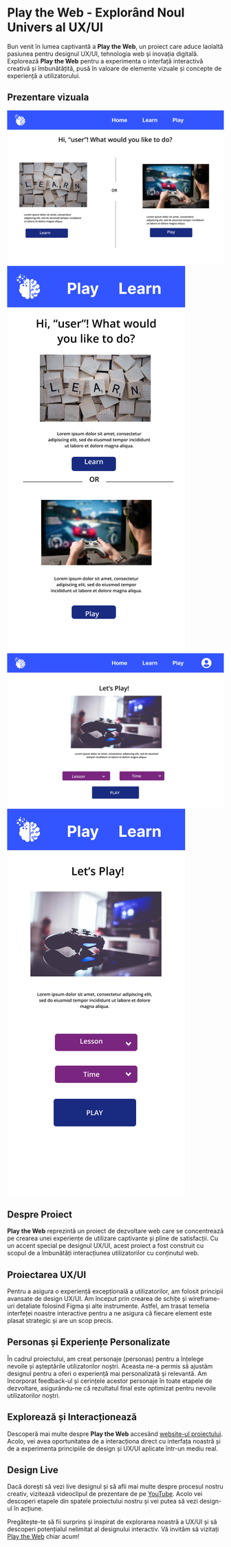 # Play the Web - Explorând Noul Univers al UX/UI

Bun venit în lumea captivantă a **Play the Web**, un proiect care aduce laolaltă pasiunea pentru designul UX/UI, tehnologia web și inovația digitală. Explorează **Play the Web** pentru a experimenta o interfață interactivă creativă și îmbunătățită, pusă în valoare de elemente vizuale și concepte de experiență a utilizatorului. 

## Prezentare vizuala 

![Dashboard Desktop](https://github.com/PavelSilviu/Play-the-Web/blob/048c247349c35e5ae7ada95110d295d72dfaa490/readme/DASHBOARD%20WEB.png)
![Dashboard Mobile](https://github.com/PavelSilviu/Play-the-Web/blob/048c247349c35e5ae7ada95110d295d72dfaa490/readme/DASHBOARD%20PHONE.png)
![Play Desktop](https://github.com/PavelSilviu/Play-the-Web/blob/048c247349c35e5ae7ada95110d295d72dfaa490/readme/PLAY%20WEB.png)
![Play Mobile](https://github.com/PavelSilviu/Play-the-Web/blob/048c247349c35e5ae7ada95110d295d72dfaa490/readme/PLAY%20PHONE.png)
## Despre Proiect

**Play the Web** reprezintă un proiect de dezvoltare web care se concentrează pe crearea unei experiențe de utilizare captivante și pline de satisfacții. Cu un accent special pe designul UX/UI, acest proiect a fost construit cu scopul de a îmbunătăți interacțiunea utilizatorilor cu conținutul web.

## Proiectarea UX/UI

Pentru a asigura o experiență excepțională a utilizatorilor, am folosit principii avansate de design UX/UI. Am început prin crearea de schițe și wireframe-uri detaliate folosind Figma și alte instrumente. Astfel, am trasat temelia interfeței noastre interactive pentru a ne asigura că fiecare element este plasat strategic și are un scop precis.

## Personas și Experiențe Personalizate

În cadrul proiectului, am creat personaje (personas) pentru a înțelege nevoile și așteptările utilizatorilor noștri. Aceasta ne-a permis să ajustăm designul pentru a oferi o experiență mai personalizată și relevantă. Am încorporat feedback-ul și cerințele acestor personaje în toate etapele de dezvoltare, asigurându-ne că rezultatul final este optimizat pentru nevoile utilizatorilor noștri.

## Explorează și Interacționează

Descoperă mai multe despre **Play the Web** accesând [website-ul proiectului](https://pavelsilviu.github.io/Play-the-Web/). Acolo, vei avea oportunitatea de a interacționa direct cu interfața noastră și de a experimenta principiile de design și UX/UI aplicate într-un mediu real.

## Design Live

Dacă dorești să vezi live designul și să afli mai multe despre procesul nostru creativ, vizitează videoclipul de prezentare de pe [YouTube](https://youtu.be/CCBttf4ORsw?si=JAB3b8_CzRNvSUW1). Acolo vei descoperi etapele din spatele proiectului nostru și vei putea să vezi design-ul în acțiune.

Pregătește-te să fii surprins și inspirat de explorarea noastră a UX/UI și să descoperi potențialul nelimitat al designului interactiv. Vă invităm să vizitați [Play the Web](https://pavelsilviu.github.io/Play-the-Web/) chiar acum!
